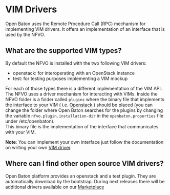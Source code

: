 # VIM Drivers

Open Baton uses the Remote Procedure Call (RPC) mechanism for implementing VIM drivers. It offers an implementation of an interface that is used by the NFVO. 

## What are the supported VIM types?

By default the NFVO is installed with the two following VIM drivers: 

* openstack: for interoperating with an OpenStack instance
* test: for testing purposes implementing a VIM mockup

For each of those types there is a different implementation of the VIM API. The NFVO uses a driver mechanism for interacting with VIMs. Inside the NFVO folder is a folder called `plugins` where the binary file that implements the interface to your VIM ( i.e. [Openstack][openstack-link] ) should be placed (you can change the folder where Open Baton searches for the plugins by changing the variable `nfvo.plugin.installation-dir` in the `openbaton.properties` file under /etc/openbaton).  
This binary file is the implementation of the interface that communicates with your VIM.

**Note**: You can implement your own interface just follow the documentation on writing your own [VIM driver][vim-driver].

## Where can I find other open source VIM drivers?

Open Baton platform provides an openstack and a test plugin. They are automatically download by the bootstrap. During next releases there will be additional drivers available on our [Marketplace][marketplace-drivers]

[marketplace-drivers]: http://marketplace.openbaton.org/#/
[openstack-link]:https://www.openstack.org/
[vim-driver]:vim-driver-create.md

